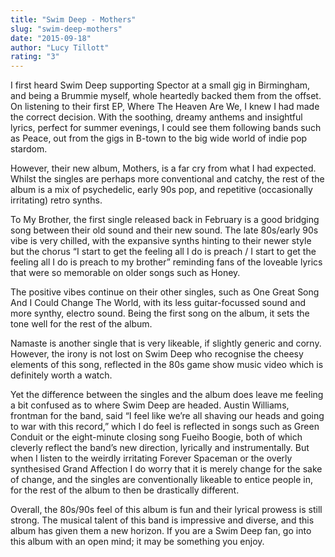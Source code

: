 ```yaml
---
title: "Swim Deep - Mothers"
slug: "swim-deep-mothers"
date: "2015-09-18"
author: "Lucy Tillott"
rating: "3"
---
```


I first heard Swim Deep supporting Spector at a small gig in Birmingham, and being a Brummie myself, whole heartedly backed them from the offset. On listening to their first EP, Where The Heaven Are We, I knew I had made the correct decision. With the soothing, dreamy anthems and insightful lyrics, perfect for summer evenings, I could see them following bands such as Peace, out from the gigs in B-town to the big wide world of indie pop stardom.

However, their new album, Mothers, is a far cry from what I had expected. Whilst the singles are perhaps more conventional and catchy, the rest of the album is a mix of psychedelic, early 90s pop, and repetitive (occasionally irritating) retro synths.

To My Brother, the first single released back in February is a good bridging song between their old sound and their new sound. The late 80s/early 90s vibe is very chilled, with the expansive synths hinting to their newer style but the chorus “I start to get the feeling all I do is preach / I start to get the feeling all I do is preach to my brother” reminding fans of the loveable lyrics that were so memorable on older songs such as Honey.

The positive vibes continue on their other singles, such as One Great Song And I Could Change The World, with its less guitar-focussed sound and more synthy, electro sound. Being the first song on the album, it sets the tone well for the rest of the album.

Namaste is another single that is very likeable, if slightly generic and corny. However, the irony is not lost on Swim Deep who recognise the cheesy elements of this song, reflected in the 80s game show music video which is definitely worth a watch.

Yet the difference between the singles and the album does leave me feeling a bit confused as to where Swim Deep are headed. Austin Williams, frontman for the band, said “I feel like we’re all shaving our heads and going to war with this record,” which I do feel is reflected in songs such as Green Conduit or the eight-minute closing song Fueiho Boogie, both of which cleverly reflect the band’s new direction, lyrically and instrumentally. But when I listen to the weirdly irritating Forever Spaceman or the overly synthesised Grand Affection I do worry that it is merely change for the sake of change, and the singles are conventionally likeable to entice people in, for the rest of the album to then be drastically different.

Overall, the 80s/90s feel of this album is fun and their lyrical prowess is still strong. The musical talent of this band is impressive and diverse, and this album has given them a new horizon. If you are a Swim Deep fan, go into this album with an open mind; it may be something you enjoy.
